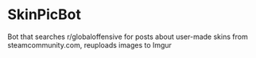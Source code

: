 # SkinPicBot
Bot that searches r/globaloffensive for posts about user-made skins from steamcommunity.com, reuploads images to Imgur
